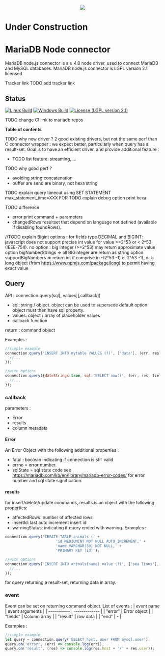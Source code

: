 <p align="center">
  <a href="http://mariadb.org/">
    <img src="https://mariadb.com/themes/custom/mariadb/logo.svg">
  </a>
</p>

# Under Construction

# MariaDB Node connector

MariaDB node.js connector is a &ge; 4.0 node driver, used to connect MariaDB and MySQL databases. 
MariaDB node.js connector is LGPL version 2.1 licensed.

Tracker link TODO add tracker link

## Status
[![Linux Build](https://travis-ci.org/rusher/node-mariadb.svg?branch=master)](https://travis-ci.org/rusher/node-mariadb)
[![Windows Build](https://ci.appveyor.com/api/projects/status/nkvfmixam8tciem4?svg=true)](https://ci.appveyor.com/project/rusher/node-mariadb)
[![License (LGPL version 2.1)](https://img.shields.io/badge/license-GNU%20LGPL%20version%202.1-green.svg?style=flat-square)](http://opensource.org/licenses/LGPL-2.1)


TODO change CI link to mariadb repos

__Table of contents__

TODO
why new driver ? 
2 good existing drivers, but not the same perf than C connector wrapper : we expect better, particularly when query has a result-set.
Goal is to have an efficient driver, and provide additional feature : 
- TODO list feature: streaming, ...
 
TODO
why good perf ? 
- avoiding string concatenation
- buffer are send are binary, not hexa string

TODO explain query timeout using SET STATEMENT max_statement_time=XXX FOR
TODO explain debug option print hexa

TODO difference
- error print command + parameters
- changedRows resultset that depend on language not defined (available if disabling foundRows).



//TODO explain Bigint options :
for fields type DECIMAL and BIGINT: javascript does not support precise int value for value >=2^53 or < 2^53 (IEEE-754).
no option : big integer (>=2^53) may return approximate value
option bigNumberStrings => all BIGinteger are return as string
option supportBigNumbers => return int if comprise in -(2^53 -1) et 2^53 -1), or a long object (from https://www.npmjs.com/package/long) to permit having exact value
 

## Query

API : connection.query(sql[, values][,callback])

* sql: string / object.
  object can be used to supersede default option
  object must then have sql property.  
* values: object / array of placeholder values
* callback function

return : command object

Examples :
```javascript
//simple example
connection.query('INSERT INTO mytable VALUES (?)', ['data'], (err, res) => {
  //...
});

//with options
connection.query({dateStrings:true, sql:'SELECT now()', (err, res, fields) => {
  //...
});
```

### callback
parameters :
* Error  
* results
* column metadata

#### Error 
An Error Object with the following additional properties : 
* fatal : boolean indicating if connection is still valid
* errno = error number. 
* sqlState = sql state code
see https://mariadb.com/kb/en/library/mariadb-error-codes/ for error number and sql state signification.

#### results
for insert/delete/update commands, results is an object with the following properties: 

* affectedRows: number of affected rows
* insertId: last auto increment insert id
* warningStatus: indicating if query ended with warning. 
Examples :
```javascript
connection.query('CREATE TABLE animals (' +
                       'id MEDIUMINT NOT NULL AUTO_INCREMENT,' +
                       'name VARCHAR(30) NOT NULL,' +
                       'PRIMARY KEY (id)');

//with options
connection.query('INSERT INTO animals(name) value (?)', ['sea lions'], (err, res, fields) => {
  //...
});
```

for query returning a result-set, returning data in array. 
 


### event
Event can be set on returning command object.
List of events :
| event name  | event arguments |
| ----------- | ------------- |
| "error"     | Error object  |
| "fields"    | Column array  |
| "result"    | row data  |
| "end"       | -  |

Examples :
```javascript
//simple example
let query = connection.query('SELECT host, user FROM mysql.user');
query.on('error', (err) => console.log(err));
query.on('result', (res) => console.log(res.host + '/' + res.user));
```


 

 


